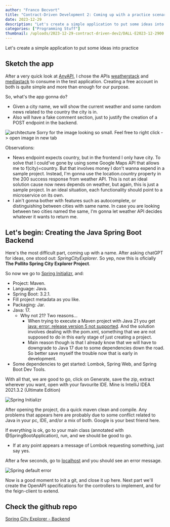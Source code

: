 ```yaml
---
author: "Franco Becvort"
title: "Contract-Driven Development 2: Coming up with a practice scenario"
date: 2023-12-29
description: "Let's create a simple application to put some ideas into practice"
categories: ["Programming Stuff"]
thumbnail: /uploads/2023-12-29-contract-driven-dev2/DALL·E2023-12-2900.27.37.png
---
```


Let's create a simple application to put some ideas into practice

## Sketch the app

After a very quick look at [AnyAPI](https://any-api.com/), I chose the APIs [weatherstack](https://weatherstack.com/) and [mediastack](https://mediastack.com/) to consume in the test application. Creating a free account in both is quite simple and more than enough for our purpose.

So, what's the app gonna do?

- Given a city name, we will show the current weather and some random news related to the country the city is in.
- Also will have a fake comment section, just to justify the creation of a POST endpoint in the backend.

![architecture](/uploads/2023-12-29-contract-driven-dev2/Untitled-2023-04-13-2132.png)
Sorry for the image looking so small. Feel free to right click -> open image in new tab

Observations:

- News endpoint expects country, but in the frontend I only have city. To solve that I could've gone by using some Google Maps API that allows me to f(city)=country. But that involves money I don't wanna expend in a sample project. Instead, I'm gonna use the location.country property in the 200 success response from weather API. This is not an ideal solution cause now news depends on weather, but again, this is just a sample project. In an ideal situation, each functionality should point to a microservice on its own.
- I ain't gonna bother with features such as autocomplete, or distinguishing between cities with same name. In case you are looking between two cities named the same, I'm gonna let weather API decides whatever it wants to return me.

## Let's begin: Creating the Java Spring Boot Backend

Here's the most difficult part, coming up with a name. After asking chatGPT for ideas, one stood out: _SpringCityExplorer_. So yep, now this is oficially **The Pollito Spring City Explorer Project**.

So now we go to [Spring Initializr](https://start.spring.io/), and:

- Project: Maven.
- Language: Java.
- Spring Boot: 3.2.1.
- Fill project metadata as you like.
- Packaging: Jar.
- Java: 17.
  - Why not 21? Two reasons...
    - When trying to execute a Maven project with Java 21 you get [java: error: release version 5 not supported](https://stackoverflow.com/questions/59601077/intellij-errorjava-error-release-version-5-not-supported). And the solution involves dealing with the pom.xml, something that we are not supposed to do in this early stage of just creating a project.
    - Main reason though is that I already know that we will have to downgrade to Java 17 due to some dependencies down the road. So better save myself the trouble now that is early in development.
- Some dependencies to get started: Lombok, Spring Web, and Spring Boot Dev Tools.

With all that, we are good to go, click on Generate, save the zip, extract wherever you want, open with your favourite IDE. Mine is IntelliJ IDEA 2021.3.2 (Ultimate Edition)

![Spring Initializr](/uploads/2023-12-29-contract-driven-dev2/screencapture-start-spring-io-2023-12-29-14_39_14.png)

After opening the project, do a quick maven clean and compile. Any problems that appears here are probably due to some conflict related to Java in your pc, IDE, and/or a mix of both. Google is your best friend here.

If everything is ok, go to your main class (annotated with @SpringBootApplication), run, and we should be good to go.

- If at any point appears a message of Lombok requesting something, just say yes.

After a few seconds, go to [localhost](http://localhost:8080/) and you should see an error message.

![Spring default error](/uploads/2023-12-29-contract-driven-dev2/screencapture-localhost-8080-2023-12-29-15_57_47.png)

Now is a good moment to init a git, and close it up here. Next part we'll create the OpenAPI specifications for the controllers to implement, and for the feign-client to extend.

## Check the github repo

[Spring City Explorer - Backend](https://github.com/franBec/springcityexplorer-backend)
